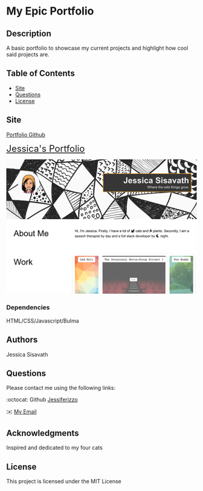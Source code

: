 # My Epic Portfolio

## Description
A basic portfolio to showcase my current projects and highlight how cool said projects are.

## Table of Contents
  * [Site](#site)
  * [Questions](#questions)
  * [License](#license)

## Site

[Portfolio Github](https://github.com/Jessiferizzo/Professional-Portfolio.git)

<font size=5>[Jessica's Portfolio](https://jessiferizzo.github.io/Professional-Portfolio/) </font>

![portfolio screenshot](./assets/images/portfolio.png)

### Dependencies

HTML/CSS/Javascript/Bulma

## Authors

Jessica Sisavath

## Questions
  Please contact me using the following links:

  :octocat: Github [Jessiferizzo](https://github.com/jessiferizzo) 

  ✉️ [My Email](mailto:jsisavath2@gmail.com)


## Acknowledgments

Inspired and dedicated to my four cats

## License

This project is licensed under the MIT License